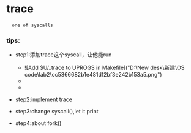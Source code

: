 # trace    
      one of syscalls
### tips:
+ step1:添加trace这个syscall，让他能run
  - ![Add $U/_trace to UPROGS in Makefile]("D:\New desk\新建\OS code\lab2\cc5366682b1e481df2bf3e242b153a5.png") 
  - ![]() 
  - ![]()
   
+ step2:implement trace
+ step3:change syscall(),let it print
+ step4:about fork()